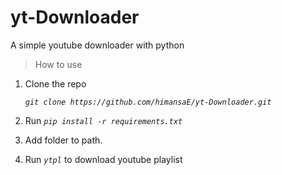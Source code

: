 # yt-Downloader

A simple youtube downloader with python

> How to use

1. Clone the repo

   _`git clone https://github.com/himansaE/yt-Downloader.git`_

2. Run _`pip install -r requirements.txt`_

3. Add folder to path.

4. Run _`ytpl`_ to download youtube playlist
